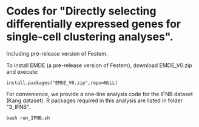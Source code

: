 # Codes for "Directly selecting differentially expressed genes for single-cell clustering analyses".
Including pre-release version of Festem.


To install EMDE (a pre-release version of Festem), download EMDE_V0.zip and execute:
```
install.packages("EMDE_V0.zip",repo=NULL)
```

For convenience, we provide a one-line analysis code for the IFNB dataset (Kang dataset). R packages required in this analysis are listed in folder "3_IFNB".
```
bash run_IFNB.sh
```
